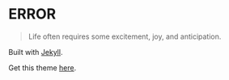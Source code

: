 # ERROR
> Life often requires some excitement, joy, and anticipation.

Built with [Jekyll](http://jekyllrb.com).

Get this theme [here](https://github.com/starry99/catbook).

